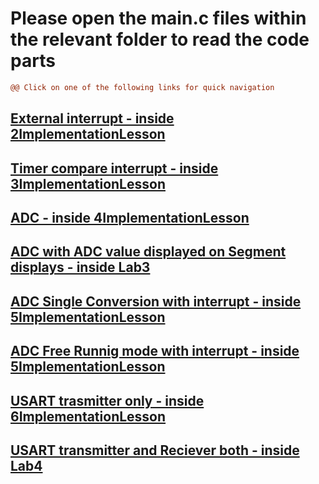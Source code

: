 # Please open the main.c files within the relevant folder to read the code parts

```diff
@@ Click on one of the following links for quick navigation
```

## [External interrupt - inside 2ImplementationLesson](https://github.com/warnakulasuriya-fds-e23/EmbeddedLO3files/blob/master/2ImplemetationLesson/PushButtonToggle/pushButtonToggle/pushButtonToggle/main.c)

## [Timer compare interrupt - inside 3ImplementationLesson](https://github.com/warnakulasuriya-fds-e23/EmbeddedLO3files/blob/master/3ImplementationLesson/Codes/Timer1Compare/timer1compare/timer1compare/main.c)

## [ADC - inside 4ImplementationLesson](https://github.com/warnakulasuriya-fds-e23/EmbeddedLO3files/blob/master/4ImplementationLesson/ADC/ADCApplication/ADCApplication/main.c)

## [ADC with ADC value displayed on Segment displays - inside Lab3](https://github.com/warnakulasuriya-fds-e23/EmbeddedLO3files/blob/master/Lab3/Lab3Code/Lab3Code/main.c)

## [ADC Single Conversion with interrupt - inside 5ImplementationLesson](https://github.com/warnakulasuriya-fds-e23/EmbeddedLO3files/blob/master/5ImplemenationLesson/ADCSingleConversionWithInterrupt/singleConWithIntrpt/singleConWithIntrpt/main.c)

## [ADC Free Runnig mode with interrupt - inside 5ImplementationLesson](https://github.com/warnakulasuriya-fds-e23/EmbeddedLO3files/blob/master/5ImplemenationLesson/FreeRunningWithIntrpt/FreeRunningWithIntrpt/FreeRunningWithIntrpt/main.c)

## [USART trasmitter only - inside 6ImplementationLesson](https://github.com/warnakulasuriya-fds-e23/EmbeddedLO3files/blob/master/6ImplementationLesson/Task01/code/task1/task1/main.c)

## [USART transmitter and Reciever both - inside Lab4](https://github.com/warnakulasuriya-fds-e23/EmbeddedLO3files/blob/master/Lab4/Lab%204/Task2/Task2/main.c)
